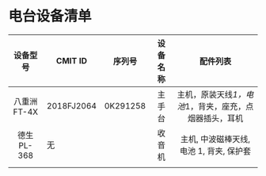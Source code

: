 # 电台设备清单

|   设备型号   |  CMIT ID   |  序列号  | 设备名称 |                       配件列表                       |
| :----------: | ---------- | :------: | :------: | :--------------------------------------------------: |
| 八重洲 FT-4X | 2018FJ2064 | 0K291258 |  主手台  | 主机，原装天线*1，电池*1，背夹，座充，点烟器插头，耳机 |
| 德生 PL-368  | 无          |          |  收音机  |       主机, 中波磁棒天线, 电池 1, 背夹, 保护套        |
|              |            |          |          |                                                      |